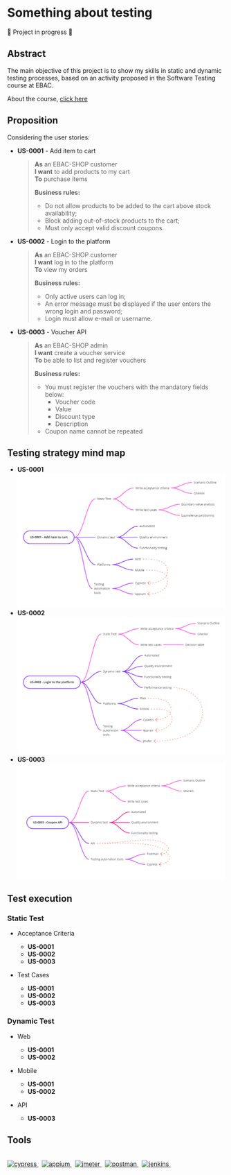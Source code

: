 # Something about testing 
:construction: Project in progress :construction:

## Abstract
The main objective of this project is to show my skills in static and dynamic testing processes, based on an activity proposed in the Software Testing course at EBAC.

About the course, [click here](https://ebaconline.com.br/qualidade-de-software)

## Proposition

Considering the user stories: 
- **US-0001** - Add item to cart <br>
  > **As** an EBAC-SHOP customer <br>
   **I want** to add products to my cart <br> 
   **To** purchase items <br>
  > 
  > **Business rules:** 
  > + Do not allow products to be added to the cart above stock availability; 
  > + Block adding out-of-stock products to the cart; 
  > + Must only accept valid discount coupons.
 
- **US-0002** - Login to the platform <br>
  > **As** an EBAC-SHOP customer <br>
   **I want** log in to the platform <br> 
   **To** view my orders <br>
  > 
  > **Business rules:** 
  > + Only active users can log in;
  > + An error message must be displayed if the user enters the wrong login and password;
  > + Login must allow e-mail or username.
   
- **US-0003** - Voucher API <br>
  > **As** an EBAC-SHOP admin <br>
   **I want** create a voucher service <br> 
   **To** be able to list and register vouchers <br>
  > 
  > **Business rules:** 
  > + You must register the vouchers with the mandatory fields below:
  >   * Voucher code
  >   * Value
  >   * Discount type
  >   * Description
  > + Coupon name cannot be repeated 

## Testing strategy mind map
- **US-0001** <br>
  ![US-0001](img_readme/US-0001.png)
- **US-0002** <br>
  ![US-0002](img_readme/US-0002.png)
- **US-0003** <br>
  ![US-0003](img_readme/US-0003.png)

## Test execution
### Static Test
- Acceptance Criteria
  + **US-0001**
  + **US-0002**
  + **US-0003**

- Test Cases
  + **US-0001**
  + **US-0002**
  + **US-0003**

### Dynamic Test
- Web
  + **US-0001**
  + **US-0002**

- Mobile
  + **US-0001**
  + **US-0002**

- API
  + **US-0003**

## Tools  
<br>
<a href="https://www.cypress.io" target="_blank" rel="noreferrer"> <img src="https://raw.githubusercontent.com/simple-icons/simple-icons/6e46ec1fc23b60c8fd0d2f2ff46db82e16dbd75f/icons/cypress.svg" alt="cypress" width="40" height="40"/> </a> &nbsp;
<a href="https://www.appium.io/" target="_blank" rel="noreferrer"> <img src="https://raw.githubusercontent.com/appium/appium/master/packages/appium/docs/assets/images/appium-logo-horiz.png" alt="appium" width="180" height="40"/> </a> &nbsp;
<a href="https://https://jmeter.apache.org/" target="_blank" rel="noreferrer"> <img src="https://jmeter.apache.org/images/logo.svg" alt="jmeter" width="120" height="40"/> </a> &nbsp;
<a href="https://postman.com" target="_blank" rel="noreferrer"> <img src="https://www.vectorlogo.zone/logos/getpostman/getpostman-icon.svg" alt="postman" width="40" height="40"/> </a> &nbsp;
<a href="https://www.jenkins.io" target="_blank" rel="noreferrer"> <img src="https://www.vectorlogo.zone/logos/jenkins/jenkins-icon.svg" alt="jenkins" width="40" height="40"/> </a> &nbsp;

